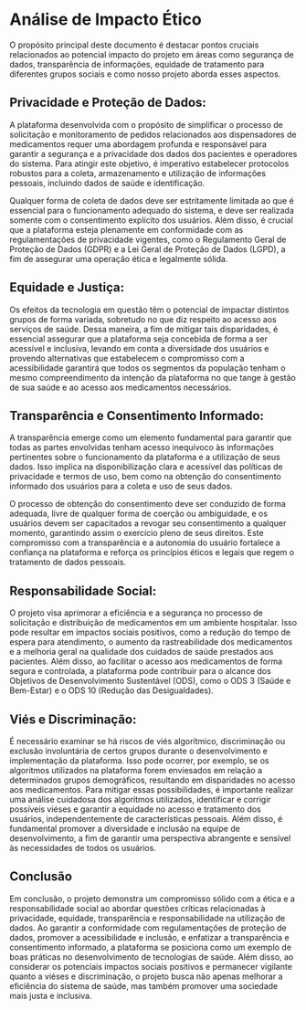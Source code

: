 # Análise de Impacto Ético
O propósito principal deste documento é destacar pontos cruciais relacionados ao potencial impacto do projeto em áreas como segurança de dados, transparência de informações, equidade de tratamento para diferentes grupos sociais e como nosso projeto aborda esses aspectos.

## Privacidade e Proteção de Dados:
A plataforma desenvolvida com o propósito de simplificar o processo de solicitação e monitoramento de pedidos relacionados aos dispensadores de medicamentos requer uma abordagem profunda e responsável para garantir a segurança e a privacidade dos dados dos pacientes e operadores do sistema. Para atingir este objetivo, é imperativo estabelecer protocolos robustos para a coleta, armazenamento e utilização de informações pessoais, incluindo dados de saúde e identificação. 

Qualquer forma de coleta de dados deve ser estritamente limitada ao que é essencial para o funcionamento adequado do sistema, e deve ser realizada somente com o consentimento explícito dos usuários. Além disso, é crucial que a plataforma esteja plenamente em conformidade com as regulamentações de privacidade vigentes, como o Regulamento Geral de Proteção de Dados (GDPR) e a Lei Geral de Proteção de Dados (LGPD), a fim de assegurar uma operação ética e legalmente sólida.

## Equidade e Justiça:
Os efeitos da tecnologia em questão têm o potencial de impactar distintos grupos de forma variada, sobretudo no que diz respeito ao acesso aos serviços de saúde. Dessa maneira, a fim de mitigar tais disparidades, é essencial assegurar que a plataforma seja concebida de forma a ser acessível e inclusiva, levando em conta a diversidade dos usuários e provendo alternativas que estabelecem o compromisso com a acessibilidade garantirá que todos os segmentos da população tenham o mesmo compreendimento da intenção da plataforma no que tange à gestão de sua saúde e ao acesso aos medicamentos necessários.

## Transparência e Consentimento Informado:
A transparência emerge como um elemento fundamental para garantir que todas as partes envolvidas tenham acesso inequívoco às informações pertinentes sobre o funcionamento da plataforma e a utilização de seus dados. Isso implica na disponibilização clara e acessível das políticas de privacidade e termos de uso, bem como na obtenção do consentimento informado dos usuários para a coleta e uso de seus dados. 

O processo de obtenção do consentimento deve ser conduzido de forma adequada, livre de qualquer forma de coerção ou ambiguidade, e os usuários devem ser capacitados a revogar seu consentimento a qualquer momento, garantindo assim o exercício pleno de seus direitos. Este compromisso com a transparência e a autonomia do usuário fortalece a confiança na plataforma e reforça os princípios éticos e legais que regem o tratamento de dados pessoais.

## Responsabilidade Social:
O projeto visa aprimorar a eficiência e a segurança no processo de solicitação e distribuição de medicamentos em um ambiente hospitalar. Isso pode resultar em impactos sociais positivos, como a redução do tempo de espera para atendimento, o aumento da rastreabilidade dos medicamentos e a melhoria geral na qualidade dos cuidados de saúde prestados aos pacientes. Além disso, ao facilitar o acesso aos medicamentos de forma segura e controlada, a plataforma pode contribuir para o alcance dos Objetivos de Desenvolvimento Sustentável (ODS), como o ODS 3 (Saúde e Bem-Estar) e o ODS 10 (Redução das Desigualdades).

## Viés e Discriminação:
É necessário examinar se há riscos de viés algorítmico, discriminação ou exclusão involuntária de certos grupos durante o desenvolvimento e implementação da plataforma. Isso pode ocorrer, por exemplo, se os algoritmos utilizados na plataforma forem enviesados em relação a determinados grupos demográficos, resultando em disparidades no acesso aos medicamentos. Para mitigar essas possibilidades, é importante realizar uma análise cuidadosa dos algoritmos utilizados, identificar e corrigir possíveis viéses e garantir a equidade no acesso e tratamento dos usuários, independentemente de características pessoais. Além disso, é fundamental promover a diversidade e inclusão na equipe de desenvolvimento, a fim de garantir uma perspectiva abrangente e sensível às necessidades de todos os usuários.

## Conclusão 
Em conclusão, o projeto demonstra um compromisso sólido com a ética e a responsabilidade social ao abordar questões críticas relacionadas à privacidade, equidade, transparência e responsabilidade na utilização de dados. Ao garantir a conformidade com regulamentações de proteção de dados, promover a acessibilidade e inclusão, e enfatizar a transparência e consentimento informado, a plataforma se posiciona como um exemplo de boas práticas no desenvolvimento de tecnologias de saúde. Além disso, ao considerar os potenciais impactos sociais positivos e permanecer vigilante quanto a viéses e discriminação, o projeto busca não apenas melhorar a eficiência do sistema de saúde, mas também promover uma sociedade mais justa e inclusiva.